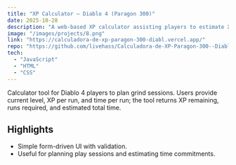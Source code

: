 ```yaml
---
title: "XP Calculator — Diablo 4 (Paragon 300)"
date: 2025-10-28
description: "A web-based XP calculator assisting players to estimate XP/time required to reach Paragon level 300."
image: "/images/projects/8.png"
link: "https://calculadora-de-xp-paragon-300-diabl.vercel.app/"
repo: "https://github.com/livehass/Calculadora-de-XP-Paragon-300--Diablo4"
tech:
  - "JavaScript"
  - "HTML"
  - "CSS"
---
```


Calculator tool for Diablo 4 players to plan grind sessions. Users provide current level, XP per run, and time per run; the tool returns XP remaining, runs required, and estimated total time.

## Highlights

- Simple form-driven UI with validation.
- Useful for planning play sessions and estimating time commitments.
